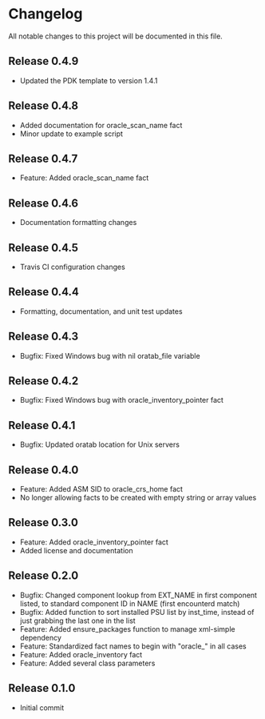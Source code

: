 # Changelog

All notable changes to this project will be documented in this file.

## Release 0.4.9

- Updated the PDK template to version 1.4.1

## Release 0.4.8

- Added documentation for oracle_scan_name fact
- Minor update to example script

## Release 0.4.7

- Feature: Added oracle_scan_name fact

## Release 0.4.6

- Documentation formatting changes

## Release 0.4.5

- Travis CI configuration changes

## Release 0.4.4

- Formatting, documentation, and unit test updates

## Release 0.4.3

- Bugfix: Fixed Windows bug with nil oratab_file variable

## Release 0.4.2

- Bugfix: Fixed Windows bug with oracle_inventory_pointer fact

## Release 0.4.1

- Bugfix: Updated oratab location for Unix servers

## Release 0.4.0

- Feature: Added ASM SID to oracle_crs_home fact
- No longer allowing facts to be created with empty string or array values

## Release 0.3.0

- Feature: Added oracle_inventory_pointer fact
- Added license and documentation

## Release 0.2.0

- Bugfix: Changed component lookup from EXT_NAME in first component listed, to standard component ID in NAME (first encounterd match)
- Bugfix: Added function to sort installed PSU list by inst_time, instead of just grabbing the last one in the list
- Feature: Added ensure_packages function to manage xml-simple dependency
- Feature: Standardized fact names to begin with "oracle_" in all cases
- Feature: Added oracle_inventory fact
- Feature: Added several class parameters

## Release 0.1.0

- Initial commit
